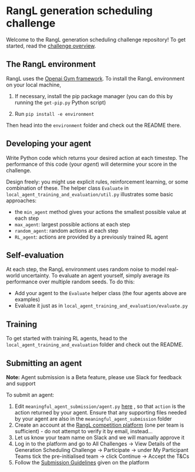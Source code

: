 # RangL generation scheduling challenge

Welcome to the RangL generation scheduling challenge repository! To get started, read the [challenge overview](http://challenge1-rangl.uksouth.cloudapp.azure.com:8888/web/challenges/challenge-page/1/overview).

## The RangL environment

RangL uses the [Openai Gym framework](https://gym.openai.com). To install the RangL environment on your local machine, 

1. If necessary, install the pip package manager (you can do this by running the `get-pip.py` Python script)

2. Run `pip install -e environment`

Then head into the `environment` folder and check out the README there.

## Developing your agent

Write Python code which returns your desired action at each timestep. The performance of this code (your _agent_) will determine your score in the challenge. 

Design freely: you might use explicit rules, reinforcement learning, or some combination of these. The helper class `Evaluate` in `local_agent_training_and_evaluation/util.py` illustrates some basic approaches:

* the `min_agent` method gives your actions the smallest possible value at each step
* `max_agent`: largest possible actions at each step
* `random_agent`: random actions at each step
* `RL_agent`: actions are provided by a previously trained RL agent

## Self-evaluation

At each step, the RangL environment uses random noise to model real-world uncertainty. To evaluate an agent yourself, simply average its performance over multiple random seeds. To do this:

* Add your agent to the `Evaluate` helper class (the four agents above are examples)
* Evaluate it just as in `local_agent_training_and_evaluation/evaluate.py`

## Training 

To get started with training RL agents, head to the `local_agent_training_and_evaluation` folder and check out the README.

## Submitting an agent

**Note:** Agent submission is a Beta feature, please use Slack for feedback and support

To submit an agent: 

1. Edit `meaningful_agent_submission/agent.py` [here](https://gitlab.com/rangl-public/generation-scheduling-challenge-january-2021/-/blob/3b181110795c2a08e6f9045ef25a8f061fa31564/meaningful_agent_submission/agent.py#L33) , so that `action` is the action returned by your agent. Ensure that any supporting files needed by your agent are also in the `meaningful_agent_submission` folder
2. Create an account at the [RangL competition platform](http://challenge1-rangl.uksouth.cloudapp.azure.com:8888) (one per team is sufficient) - do not attempt to verify it by email, instead...
3. Let us know your team name on Slack and we will manually approve it
4. Log in to the platform and go to All Challenges -> View Details of the Generation Scheduling Challenge -> Participate -> under My Participant Teams tick the pre-initialised team -> click Continue -> Accept the T&Cs
5. Follow the [Submission Guidelines](http://challenge1-rangl.uksouth.cloudapp.azure.com:8888/web/challenges/challenge-page/1/submission) given on the platform
 
